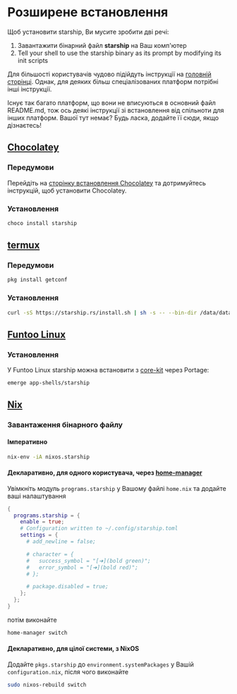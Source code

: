 # Розширене встановлення

Щоб установити starship, Ви мусите зробити дві речі:

1. Завантажити бінарний файл **starship** на Ваш комп'ютер
1. Tell your shell to use the starship binary as its prompt by modifying its init scripts

Для більшості користувачів чудово підійдуть інструкції на [головній сторінці](/guide/#🚀-installation). Однак, для деяких більш спеціалізованих платформ потрібні інші інструкції.

Існує так багато платформ, що вони не вписуються в основний файл README.md, тож ось деякі інструкції зі встановлення від спільноти для інших платформ. Вашої тут немає? Будь ласка, додайте її сюди, якщо дізнаєтесь!

## [Chocolatey](https://chocolatey.org)

### Передумови

Перейдіть на [сторінку встановлення Chocolatey](https://chocolatey.org/install) та дотримуйтесь інструкцій, щоб установити Chocolatey.

### Установлення

```powershell
choco install starship
```

## [termux](https://termux.com)

### Передумови

```sh
pkg install getconf
```

### Установлення

```sh
curl -sS https://starship.rs/install.sh | sh -s -- --bin-dir /data/data/com.termux/files/usr/bin
```

## [Funtoo Linux](https://www.funtoo.org/Welcome)

### Установлення

У Funtoo Linux starship можна встановити з [core-kit](https://github.com/funtoo/core-kit/tree/1.4-release/app-shells/starship) через Portage:

```sh
emerge app-shells/starship
```

## [Nix](https://nixos.wiki/wiki/Nix)

### Завантаження бінарного файлу

#### Імперативно

```sh
nix-env -iA nixos.starship
```

#### Декларативно, для одного користувача, через [home-manager](https://github.com/nix-community/home-manager)

Увімкніть модуль `programs.starship` у Вашому файлі `home.nix` та додайте ваші налаштування

```nix
{
  programs.starship = {
    enable = true;
    # Configuration written to ~/.config/starship.toml
    settings = {
      # add_newline = false;

      # character = {
      #   success_symbol = "[➜](bold green)";
      #   error_symbol = "[➜](bold red)";
      # };

      # package.disabled = true;
    };
  };
}
```

потім виконайте

```sh
home-manager switch
```

#### Декларативно, для цілої системи, з NixOS

Додайте `pkgs.starship` до `environment.systemPackages` у Вашій `configuration.nix`, після чого виконайте

```sh
sudo nixos-rebuild switch
```
